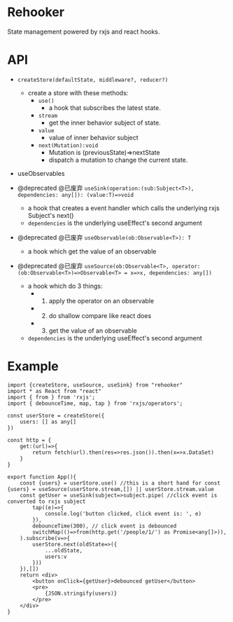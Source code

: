 # Rehooker
State management powered by rxjs and react hooks.

# API

- ```createStore(defaultState, middleware?, reducer?)```
    - create a store with these methods:
        - `use()`
            - a hook that subscribes the latest state.
        - `stream`  
            - get the inner behavior subject of state.
        - `value`
            - value of inner behavior subject
        - `next(Mutation):void`
            - Mutation is (previousState)=>nextState
            - dispatch a mutation to change the current state.
- useObservables

- @deprecated @已废弃 `useSink(operation:(sub:Subject<T>), dependencies: any[]): (value:T)=>void`
    - a hook that creates a event handler which calls the underlying rxjs Subject's next()
    - `dependencies` is the underlying useEffect's second argument

- @deprecated @已废弃 `useObservable(ob:Observable<T>): T`
    - a hook which get the value of an observable

- @deprecated @已废弃 `useSource(ob:Observable<T>, operator:(ob:Observable<T>)=>Observable<T> = x=>x, dependencies: any[])`
    - a hook which do 3 things:
        - 1. apply the operator on an observable
        - 2. do shallow compare like react does
        - 3. get the value of an observable
    - `dependencies` is the underlying useEffect's second argument

# Example
```tsx
import {createStore, useSource, useSink} from "rehooker"
import * as React from "react"
import { from } from 'rxjs';
import { debounceTime, map, tap } from 'rxjs/operators';

const userStore = createStore({
    users: [] as any[]
})

const http = {
    get:(url)=>{
        return fetch(url).then(res=>res.json()).then(x=>x.DataSet)
    }
}

export function App(){
    const {users} = userStore.use() //this is a short hand for const {users} = useSource(userStore.stream,[]) || userStore.stream.value
    const getUser = useSink(subject=>subject.pipe( //click event is converted to rxjs subject
        tap((e)=>{
            console.log('button clicked, click event is: ', e)
        }),
        debounceTime(300), // click event is debounced
        switchMap(()=>from(http.get('/people/1/') as Promise<any[]>)),
    ).subscribe(v=>{
        userStore.next(oldState=>({
            ...oldState,
            users:v
        }))
    }),[])
    return <div>
        <button onClick={getUser}>debounced getUser</button>
        <pre>
            {JSON.stringify(users)}
        </pre>
    </div>
}
```